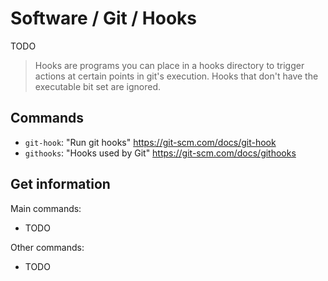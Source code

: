 # Software / Git / Hooks

TODO

> Hooks are programs you can place in a hooks directory to trigger actions at certain points in
  git's execution. Hooks that don't have the executable bit set are ignored.

## Commands

- `git-hook`: "Run git hooks"
  <https://git-scm.com/docs/git-hook>
- `githooks`: "Hooks used by Git"
  <https://git-scm.com/docs/githooks>

## Get information

Main commands:

- TODO

Other commands:

- TODO
